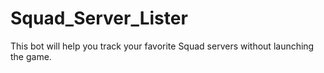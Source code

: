 # Squad_Server_Lister
This bot will help you track your favorite Squad servers without launching the game.

